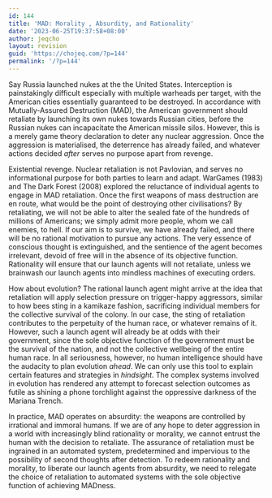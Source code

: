 ```yaml
---
id: 144
title: 'MAD: Morality , Absurdity, and Rationality'
date: '2023-06-25T19:37:58+08:00'
author: jeqcho
layout: revision
guid: 'https://chojeq.com/?p=144'
permalink: '/?p=144'
---
```


Say Russia launched nukes at the the United States. Interception is painstakingly difficult especially with multiple warheads per target, with the American cities essentially guaranteed to be destroyed. In accordance with Mutually-Assured Destruction (MAD), the American government should retaliate by launching its own nukes towards Russian cities, before the Russian nukes can incapacitate the American missile silos. However, this is a merely game theory declaration to deter any nuclear aggression. Once the aggression is materialised, the deterrence has already failed, and whatever actions decided *after* serves no purpose apart from revenge.

Existential revenge. Nuclear retaliation is not Pavlovian, and serves no informational purpose for both parties to learn and adapt. WarGames (1983) and The Dark Forest (2008) explored the reluctance of individual agents to engage in MAD retaliation. Once the first weapons of mass destruction are en route, what would be the point of destroying other civilisations? By retaliating, we will not be able to alter the sealed fate of the hundreds of millions of Americans; we simply admit more people, whom we call enemies, to hell. If our aim is to survive, we have already failed, and there will be no rational motivation to pursue any actions. The very essence of conscious thought is extinguished, and the sentience of the agent becomes irrelevant, devoid of free will in the absence of its objective function. Rationality will ensure that our launch agents will not retaliate, unless we brainwash our launch agents into mindless machines of executing orders.

How about evolution? The rational launch agent might arrive at the idea that retaliation will apply selection pressure on trigger-happy aggressors, similar to how bees sting in a kamikaze fashion, sacrificing individual members for the collective survival of the colony. In our case, the sting of retaliation contributes to the perpetuity of the human race, or whatever remains of it. However, such a launch agent will already be at odds with their government, since the sole objective function of the government must be the survival of the nation, and not the collective wellbeing of the entire human race. In all seriousness, however, no human intelligence should have the audacity to plan evolution *ahead*. We can only use this tool to explain certain features and strategies in *hindsight*. The complex systems involved in evolution has rendered any attempt to forecast selection outcomes as futile as shining a phone torchlight against the oppressive darkness of the Mariana Trench.

In practice, MAD operates on absurdity: the weapons are controlled by irrational and immoral humans. If we are of any hope to deter aggression in a world with increasingly blind rationality or morality, we cannot entrust the human with the decision to retaliate. The assurance of retaliation must be ingrained in an automated system, predetermined and impervious to the possibility of second thoughts after detection. To redeem rationality and morality, to liberate our launch agents from absurdity, we need to relegate the choice of retaliation to automated systems with the sole objective function of achieving MADness.